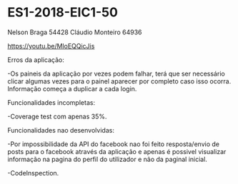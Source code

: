 # ES1-2018-EIC1-50

Nelson Braga 54428
Cláudio Monteiro 64936

https://youtu.be/MloEQQicJis

Erros da aplicação:

-Os paineis da aplicação por vezes podem falhar, terá que ser necessário clicar algumas vezes para o painel aparecer por completo caso isso ocorra. Informação começa a duplicar a cada login.

Funcionalidades incompletas:

-Coverage test com apenas 35%.

Funcionalidades nao desenvolvidas:

-Por impossibilidade da API do facebook nao foi feito resposta/envio de posts para o facebook através da aplicação e apenas é possivel visualizar informação na pagina do perfil do utilizador e não da paginal inicial.

-CodeInspection.
